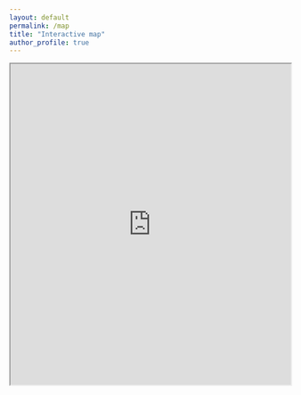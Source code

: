 ```yaml
---
layout: default 
permalink: /map
title: "Interactive map"
author_profile: true
---
```


<iframe width="100%" height="576" src="https://maphub.net/embed/76884?panel=1"></iframe>
